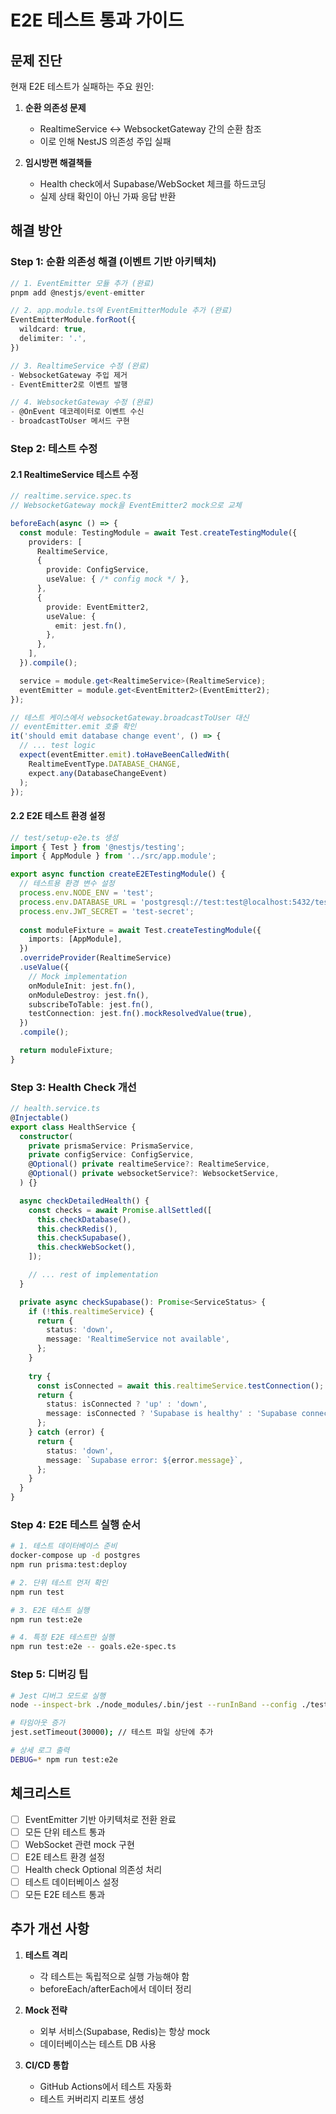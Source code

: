 # E2E 테스트 통과 가이드

## 문제 진단

현재 E2E 테스트가 실패하는 주요 원인:

1. **순환 의존성 문제**
   - RealtimeService ↔ WebsocketGateway 간의 순환 참조
   - 이로 인해 NestJS 의존성 주입 실패

2. **임시방편 해결책들**
   - Health check에서 Supabase/WebSocket 체크를 하드코딩
   - 실제 상태 확인이 아닌 가짜 응답 반환

## 해결 방안

### Step 1: 순환 의존성 해결 (이벤트 기반 아키텍처)

```typescript
// 1. EventEmitter 모듈 추가 (완료)
pnpm add @nestjs/event-emitter

// 2. app.module.ts에 EventEmitterModule 추가 (완료)
EventEmitterModule.forRoot({
  wildcard: true,
  delimiter: '.',
})

// 3. RealtimeService 수정 (완료)
- WebsocketGateway 주입 제거
- EventEmitter2로 이벤트 발행

// 4. WebsocketGateway 수정 (완료)
- @OnEvent 데코레이터로 이벤트 수신
- broadcastToUser 메서드 구현
```

### Step 2: 테스트 수정

#### 2.1 RealtimeService 테스트 수정

```typescript
// realtime.service.spec.ts
// WebsocketGateway mock을 EventEmitter2 mock으로 교체

beforeEach(async () => {
  const module: TestingModule = await Test.createTestingModule({
    providers: [
      RealtimeService,
      {
        provide: ConfigService,
        useValue: { /* config mock */ },
      },
      {
        provide: EventEmitter2,
        useValue: {
          emit: jest.fn(),
        },
      },
    ],
  }).compile();

  service = module.get<RealtimeService>(RealtimeService);
  eventEmitter = module.get<EventEmitter2>(EventEmitter2);
});

// 테스트 케이스에서 websocketGateway.broadcastToUser 대신
// eventEmitter.emit 호출 확인
it('should emit database change event', () => {
  // ... test logic
  expect(eventEmitter.emit).toHaveBeenCalledWith(
    RealtimeEventType.DATABASE_CHANGE,
    expect.any(DatabaseChangeEvent)
  );
});
```

#### 2.2 E2E 테스트 환경 설정

```typescript
// test/setup-e2e.ts 생성
import { Test } from '@nestjs/testing';
import { AppModule } from '../src/app.module';

export async function createE2ETestingModule() {
  // 테스트용 환경 변수 설정
  process.env.NODE_ENV = 'test';
  process.env.DATABASE_URL = 'postgresql://test:test@localhost:5432/test';
  process.env.JWT_SECRET = 'test-secret';
  
  const moduleFixture = await Test.createTestingModule({
    imports: [AppModule],
  })
  .overrideProvider(RealtimeService)
  .useValue({
    // Mock implementation
    onModuleInit: jest.fn(),
    onModuleDestroy: jest.fn(),
    subscribeToTable: jest.fn(),
    testConnection: jest.fn().mockResolvedValue(true),
  })
  .compile();

  return moduleFixture;
}
```

### Step 3: Health Check 개선

```typescript
// health.service.ts
@Injectable()
export class HealthService {
  constructor(
    private prismaService: PrismaService,
    private configService: ConfigService,
    @Optional() private realtimeService?: RealtimeService,
    @Optional() private websocketService?: WebsocketService,
  ) {}

  async checkDetailedHealth() {
    const checks = await Promise.allSettled([
      this.checkDatabase(),
      this.checkRedis(),
      this.checkSupabase(),
      this.checkWebSocket(),
    ]);

    // ... rest of implementation
  }

  private async checkSupabase(): Promise<ServiceStatus> {
    if (!this.realtimeService) {
      return {
        status: 'down',
        message: 'RealtimeService not available',
      };
    }
    
    try {
      const isConnected = await this.realtimeService.testConnection();
      return {
        status: isConnected ? 'up' : 'down',
        message: isConnected ? 'Supabase is healthy' : 'Supabase connection failed',
      };
    } catch (error) {
      return {
        status: 'down',
        message: `Supabase error: ${error.message}`,
      };
    }
  }
}
```

### Step 4: E2E 테스트 실행 순서

```bash
# 1. 테스트 데이터베이스 준비
docker-compose up -d postgres
npm run prisma:test:deploy

# 2. 단위 테스트 먼저 확인
npm run test

# 3. E2E 테스트 실행
npm run test:e2e

# 4. 특정 E2E 테스트만 실행
npm run test:e2e -- goals.e2e-spec.ts
```

### Step 5: 디버깅 팁

```bash
# Jest 디버그 모드로 실행
node --inspect-brk ./node_modules/.bin/jest --runInBand --config ./test/jest-e2e.json

# 타임아웃 증가
jest.setTimeout(30000); // 테스트 파일 상단에 추가

# 상세 로그 출력
DEBUG=* npm run test:e2e
```

## 체크리스트

- [ ] EventEmitter 기반 아키텍처로 전환 완료
- [ ] 모든 단위 테스트 통과
- [ ] WebSocket 관련 mock 구현
- [ ] E2E 테스트 환경 설정
- [ ] Health check Optional 의존성 처리
- [ ] 테스트 데이터베이스 설정
- [ ] 모든 E2E 테스트 통과

## 추가 개선 사항

1. **테스트 격리**
   - 각 테스트는 독립적으로 실행 가능해야 함
   - beforeEach/afterEach에서 데이터 정리

2. **Mock 전략**
   - 외부 서비스(Supabase, Redis)는 항상 mock
   - 데이터베이스는 테스트 DB 사용

3. **CI/CD 통합**
   - GitHub Actions에서 테스트 자동화
   - 테스트 커버리지 리포트 생성